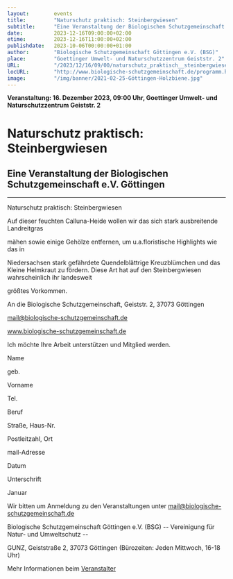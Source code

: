 ```yaml
---
layout:        events
title:         "Naturschutz praktisch: Steinbergwiesen"
subtitle:      "Eine Veranstaltung der Biologischen Schutzgemeinschaft e.V. Göttingen"
date:          2023-12-16T09:00:00+02:00
etime:         2023-12-16T11:00:00+02:00
publishdate:   2023-10-06T00:00:00+01:00
author:        "Biologische Schutzgemeinschaft Göttingen e.V. (BSG)"
place:         "Goettinger Umwelt- und Naturschutzzentrum Geiststr. 2"
URL:           "/2023/12/16/09/00/naturschutz_praktisch__steinbergwiesen"
locURL:        "http://www.biologische-schutzgemeinschaft.de/programm.html"
image:         "/img/banner/2021-02-25-Göttingen-Holzbiene.jpg"
---
```


**Veranstaltung: 16. Dezember 2023, 09:00 Uhr, Goettinger Umwelt- und Naturschutzzentrum Geiststr. 2**

Naturschutz praktisch: Steinbergwiesen
===========

Eine Veranstaltung der Biologischen Schutzgemeinschaft e.V. Göttingen
-----------

-------------

Naturschutz praktisch: Steinbergwiesen

Auf dieser feuchten Calluna-Heide wollen wir das sich stark ausbreitende Landreitgras

mähen sowie einige Gehölze entfernen, um u.a.floristische Highlights wie das in

Niedersachsen stark gefährdete Quendelblättrige Kreuzblümchen und das Kleine Helmkraut zu fördern. Diese Art hat auf den Steinbergwiesen wahrscheinlich ihr landesweit

größtes Vorkommen.

An die Biologische Schutzgemeinschaft, Geiststr. 2, 37073 Göttingen

mail@biologische-schutzgemeinschaft.de

www.biologische-schutzgemeinschaft.de

Ich möchte Ihre Arbeit unterstützen und Mitglied werden.

Name

geb.

Vorname

Tel.

Beruf

Straße, Haus-Nr.

Postleitzahl, Ort

mail-Adresse

Datum

Unterschrift

Januar


Wir bitten um Anmeldung zu den Veranstaltungen unter mail@biologische-schutzgemeinschaft.de

Biologische Schutzgemeinschaft Göttingen e.V. (BSG)
-- Vereinigung für Natur- und Umweltschutz --

GUNZ, Geiststraße 2, 37073 Göttingen (Bürozeiten: Jeden Mittwoch, 16-18 Uhr)


Mehr Informationen beim [Veranstalter](http://www.biologische-schutzgemeinschaft.de/programm.html)
